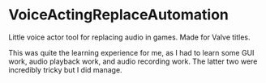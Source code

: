 # VoiceActingReplaceAutomation
Little voice actor tool for replacing audio in games. Made for Valve titles.

This was quite the learning experience for me, as I had to learn some GUI work, audio playback work, and audio recording work. The latter two were incredibly tricky
but I did manage.
